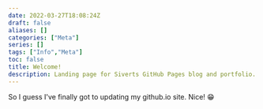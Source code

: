 ```yaml
---
date: 2022-03-27T18:08:24Z
draft: false
aliases: []
categories: ["Meta"]
series: []
tags: ["Info","Meta"]
toc: false
title: Welcome!
description: Landing page for Siverts GitHub Pages blog and portfolio.
---
```


So I guess I've finally got to updating my github.io site. Nice! :grin:
